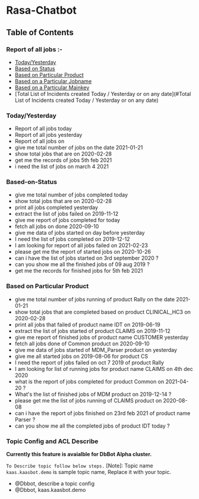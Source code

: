 # Rasa-Chatbot
## Table of Contents

### Report of all jobs :- 
- [Today/Yesterday](##Today/Yesterdayy)
- [Based on Status](##Based-on-Status)
- [Based on Particular Product](##Based-on-Particular-Product)
- [Based on a Particular Jobname](##Based-on-a-Particular-Jobname)
- [Based on a Particular Mainkey](##Based-on-a-Particular-Mainkey)
- [Total List of Incidents created Today / Yesterday or on any date](#Total List of Incidents created Today / Yesterday or on any date)

### Today/Yesterday
- Report of all jobs today
- Report of all jobs yesterday
- Report of all jobs on 
- give me total number of jobs on the date 2021-01-21
- show total jobs that are on 2020-02-28
- get me the records of jobs 5th feb 2021
- i need the list of jobs on march 4 2021

### Based-on-Status
- give me total number of jobs completed today 
- show total jobs that are on 2020-02-28 
- print all jobs completed yesterday 
- extract the list of jobs failed on 2019-11-12 
- give me report of jobs completed for today 
- fetch all jobs on done 2020-09-10 
- give me data of jobs started on day before yesterday 
- I need the list of jobs completed on 2019-12-12 
- I am looking for report of all jobs failed on 2021-02-23 
- please get me the report of started jobs on 2020-10-26 
- can i have the list of jobs started on 3rd september 2020 ?
- can you show me all the finished jobs of 09 aug 2019 ?
- get me the records for finished jobs for 5th feb 2021  


### Based on Particular Product
- give me total number of jobs running of product Rally on the date 2021-01-21 
- show total jobs that are completed based on product CLINICAL_HC3 on 2020-02-28 
- print all jobs that failed of product name IDT on 2019-06-19 
- extract the list of jobs started of product CLAIMS on 2019-11-12 
- give me report of finished jobs of product name CUSTOMER yesterday 
- fetch all jobs done of Common product on 2020-09-10 
- give me data of jobs started of MDM_Parser product on yesterday 
- give me all started jobs on 2019-08-06 for product CS 
- I need the report of jobs failed on oct 7 2019 of product Rally 
- I am looking for list of running jobs for product name CLAIMS on 4th dec 2020 
- what is the report of jobs completed for product Common on 2021-04-20 ?
- What's the list of finished jobs of MDM product on 2019-12-14 ?
- please get me the list of jobs running of CLAIMS product on 2020-08-08 
- can i have the report of jobs finished on 23rd feb 2021 of product name Parser ?
- can you show me all the completed jobs of product IDT today ?


### Topic Config and ACL Describe

**Currently this feature is avaialble for DbBot Alpha cluster.**

`To Describe topic follow below steps.` [Note]: Topic name `kaas.kaasbot.demo` is sample topic name, Replace it with your topic.
- @Dbbot, describe a topic config
- @Dbbot, kaas.kaasbot.demo
